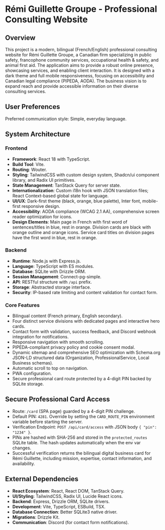 # Rémi Guillette Groupe - Professional Consulting Website

## Overview
This project is a modern, bilingual (French/English) professional consulting website for Rémi Guillette Groupe, a Canadian firm specializing in public safety, francophone community services, occupational health & safety, and animal first aid. The application aims to provide a robust online presence, showcasing services, and enabling client interaction. It is designed with a dark theme and full mobile responsiveness, focusing on accessibility and Canadian legal compliance (PIPEDA, AODA). The business vision is to expand reach and provide accessible information on their diverse consulting services.

## User Preferences
Preferred communication style: Simple, everyday language.

## System Architecture

### Frontend
- **Framework**: React 18 with TypeScript.
- **Build Tool**: Vite.
- **Routing**: Wouter.
- **Styling**: TailwindCSS with custom design system, Shadcn/ui component library, and Radix UI primitives.
- **State Management**: TanStack Query for server state.
- **Internationalization**: Custom i18n hook with JSON translation files; React Context-based global state for language.
- **UI/UX**: Dark-first theme (black, orange, blue palette), Inter font, mobile-first responsive design.
- **Accessibility**: AODA compliance (WCAG 2.1 AA), comprehensive screen reader optimization for icons.
- **Design Elements**: Main page in French with first word of sentences/titles in blue, rest in orange. Division cards are black with orange outline and orange icons. Service card titles on division pages have the first word in blue, rest in orange.

### Backend
- **Runtime**: Node.js with Express.js.
- **Language**: TypeScript with ES modules.
- **Database**: SQLite with Drizzle ORM.
- **Session Management**: Connect-pg-simple.
- **API**: RESTful structure with `/api` prefix.
- **Storage**: Abstracted storage interface.
- **Security**: IP-based rate limiting and content validation for contact form.

### Core Features
- Bilingual content (French primary, English secondary).
- Four distinct service divisions with dedicated pages and interactive hero cards.
- Contact form with validation, success feedback, and Discord webhook integration for notifications.
- Responsive navigation with smooth scrolling.
- PIPEDA-compliant privacy policy and cookie consent modal.
- Dynamic sitemap and comprehensive SEO optimization with Schema.org JSON-LD structured data (Organization, ProfessionalService, Local Business schemas).
- Automatic scroll to top on navigation.
- PWA configuration.
- Secure professional card route protected by a 4-digit PIN backed by SQLite storage.

## Secure Professional Card Access
- Route: `/card` (SPA page) guarded by a 4-digit PIN challenge.
- Default PIN: `4281`. Override by setting the `CARD_ROUTE_PIN` environment variable before starting the server.
- Verification Endpoint: `POST /api/card/access` with JSON body `{ "pin": "1234" }`.
- PINs are hashed with SHA-256 and stored in the `protected_routes` SQLite table. The hash updates automatically when the env var changes.
- Successful verification returns the bilingual digital business card for Rémi Guillette, including mission, expertise, contact information, and availability.

## External Dependencies
- **React Ecosystem**: React, React DOM, TanStack Query.
- **UI/Styling**: TailwindCSS, Radix UI, Lucide React icons.
- **Backend**: Express, Drizzle ORM, SQLite drivers.
- **Development**: Vite, TypeScript, ESBuild, TSX.
- **Database Connection**: Better SQLite3 native driver.
- **Migrations**: Drizzle Kit.
- **Communication**: Discord (for contact form notifications).
